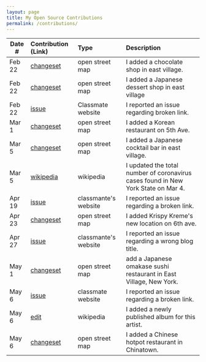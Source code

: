 ```yaml
---
layout: page
title: My Open Source Contributions
permalink: /contributions/
---
```


<!--
Type of the contribution should be "Wikipedia edit", "OpenStreet Map feature", "Documentation", "Course website", "Blog",
"Browse Add-on", etc.

The description should include a brief summary of what you did.

Replace the first row with your own contribution.

-->

| Date # | Contribution (Link)                              | Type            | Description                                     |
| ------ | :----------------------------------------------- | :-------------- | :---------------------------------------------- |
| Feb 22 | [changeset](https://www.openstreetmap.org/changeset/81355023) | open street map | I added a chocolate shop in east village.       |
| Feb 22 | [changeset](https://www.openstreetmap.org/changeset/81355273) | open street map | I added a Japanese dessert shop in east village |
| Feb 22 | [issue](https://github.com/nyu-ossd-s20/kmaraj-weekly/issues/2) | Classmate website | I reported an issue regarding broken link.|
| Mar 1 | [changeset](https://www.openstreetmap.org/changeset/81653057) | open street map | I added a Korean restaurant on 5th Ave. |
| Mar 5 | [changeset](https://www.openstreetmap.org/changeset/81843126) | open street map | I added a Japanese cocktail bar in east village. |
| Mar 5 | [wikipedia](https://zh.wikipedia.org/w/index.php?title=2019%E5%86%A0%E7%8B%80%E7%97%85%E6%AF%92%E7%97%85%E7%BE%8E%E5%9C%8B%E7%96%AB%E6%83%85&oldid=58479808) | wikipedia | I updated the total number of coronavirus cases found in New York State on Mar 4. |
| Apr 19 | [issue](https://github.com/nyu-ossd-s20/sm6957-weekly/issues/1) | classmante's website | I reported an issue regarding a broken link. |
| Apr 23 | [changeset](https://www.openstreetmap.org/changeset/84023870) | open street map | I added Krispy Kreme's new location on 6th ave. | 
| Apr 27 | [issue](https://github.com/nyu-ossd-s20/Pallof-weekly/issues/2) | classmante's website | I reported an issue regarding a wrong blog title. |
| May 1 | [changeset](https://www.openstreetmap.org/changeset/84497544) | open street map | add a Japanese omakase sushi restaurant in East Village, New York. |
| May 6 | [issue](https://github.com/nyu-ossd-s20/electavire-weekly/issues/1) | classmate website | I reported an issue regarding a broken link. |
| May 6 | [edit](https://en.wikipedia.org/w/index.php?title=Li_Ronghao&diff=prev&oldid=955257110) | wikipedia | I added a newly published album for this artist. |
| May 6 | [changeset](https://www.openstreetmap.org/changeset/84782795) | open street map | I added a Chinese hotpot restaurant in Chinatown. |
